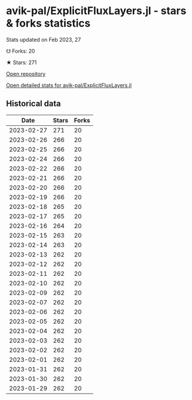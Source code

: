 # avik-pal/ExplicitFluxLayers.jl - stars & forks statistics

Stats updated on Feb 2023, 27

☋ Forks: 20

★ Stars: 271

[Open repository](https://github.com/avik-pal/ExplicitFluxLayers.jl)

[Open detailed stats for avik-pal/ExplicitFluxLayers.jl](https://reviewgithub.com/rep/avik-pal/ExplicitFluxLayers.jl)

## Historical data
| Date | Stars | Forks |
|------|-------|-------|
| 2023-02-27 | 271 | 20 | 
| 2023-02-26 | 266 | 20 | 
| 2023-02-25 | 266 | 20 | 
| 2023-02-24 | 266 | 20 | 
| 2023-02-22 | 266 | 20 | 
| 2023-02-21 | 266 | 20 | 
| 2023-02-20 | 266 | 20 | 
| 2023-02-19 | 266 | 20 | 
| 2023-02-18 | 265 | 20 | 
| 2023-02-17 | 265 | 20 | 
| 2023-02-16 | 264 | 20 | 
| 2023-02-15 | 263 | 20 | 
| 2023-02-14 | 263 | 20 | 
| 2023-02-13 | 262 | 20 | 
| 2023-02-12 | 262 | 20 | 
| 2023-02-11 | 262 | 20 | 
| 2023-02-10 | 262 | 20 | 
| 2023-02-09 | 262 | 20 | 
| 2023-02-07 | 262 | 20 | 
| 2023-02-06 | 262 | 20 | 
| 2023-02-05 | 262 | 20 | 
| 2023-02-04 | 262 | 20 | 
| 2023-02-03 | 262 | 20 | 
| 2023-02-02 | 262 | 20 | 
| 2023-02-01 | 262 | 20 | 
| 2023-01-31 | 262 | 20 | 
| 2023-01-30 | 262 | 20 | 
| 2023-01-29 | 262 | 20 | 

